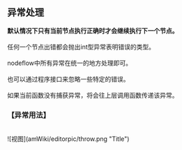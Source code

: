 ## 异常处理

**默认情况下只有当前节点执行正确时才会继续执行下一个节点。**  
<br>
任何一个节点出错都会抛出int型异常表明错误的类型。  
<br>
nodeflow中所有异常在统一的地方处理即可。  
<br>
也可以通过程序接口来忽略一些特定的错误。  
<br>
如果当前函数没有捕获异常，将会往上层调用函数传递该异常。

### 【异常用法】  
<br>
![视图](amWiki/editorpic/throw.png "Title")  
